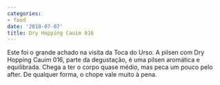 ```yaml
---
categories:
- food
date: '2018-07-07'
title: Dry Hopping Cauim 016
---
```


Este foi o grande achado na visita da Toca do Urso. A pilsen com Dry Hopping Cauim 016, parte da degustação, é uma pilsen aromática e equilibrada. Chega a ter o corpo quase médio, mas peca um pouco pelo after. De qualquer forma, o chope vale muito à pena.
